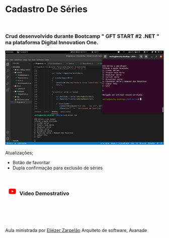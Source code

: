 
# Cadastro De Séries
<br>

### Crud desenvolvido durante Bootcamp " GFT START #2 .NET " na plataforma Digital Innovation One.

<img src="https://raw.githubusercontent.com/Josewesley2020/CadastroDeSeries-DIO/main/Assets-Readme/Captura%20de%20tela%20de%202021-06-26%2002-16-11.png" width="600" height="300">

Atualizações;
* Botão de favoritar 
* Dupla confirmação para exclusão de séries 

<br>

### <img src="https://raw.githubusercontent.com/Josewesley2020/Josewesley2020/main/imagens/Outras/youtube-play-icone-removebg-preview.png" width="45" height="25">Video Demostrativo 


<br>
<br>
<br>
<br>




Aula ministrada por  [Eliézer Zarpelão](https://www.linkedin.com/in/eliezerzarpelao/) Arquiteto de software, Avanade

